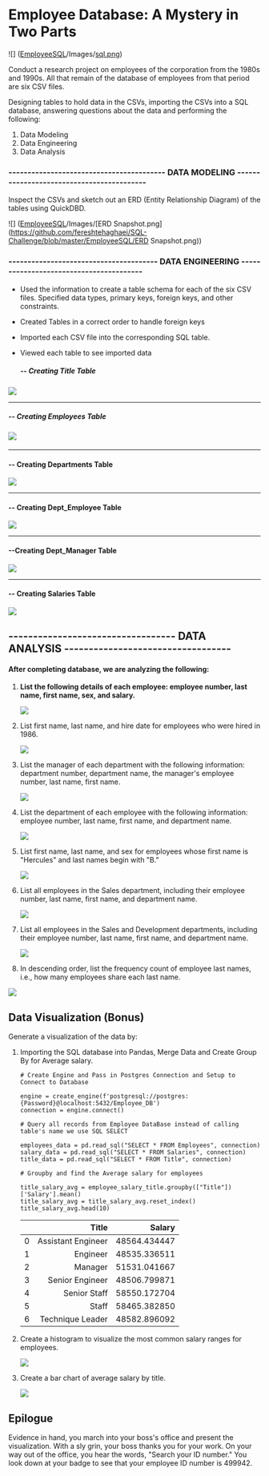# Employee Database: A Mystery in Two Parts



![] ([EmployeeSQL](https://github.com/fereshtehaghaei/SQL-Challenge/tree/master/EmployeeSQL)/Images/[sql.png](https://github.com/fereshtehaghaei/SQL-Challenge/blob/master/EmployeeSQL/sql.png))

Conduct a research project on employees of the corporation from the 1980s and 1990s. All that remain of the database of employees from that period are six CSV files.

Designing tables to hold data in the CSVs, importing the CSVs into a SQL database, answering questions about the data and  performing the following:

1. Data Modeling
2. Data Engineering
3. Data Analysis

### ----------------------------------------- DATA MODELING ------------------------------------------ 

Inspect the CSVs and sketch out an ERD (Entity Relationship Diagram)  of the tables using QuickDBD.

![] ([EmployeeSQL](https://github.com/fereshtehaghaei/SQL-Challenge/tree/master/EmployeeSQL)/Images/[ERD Snapshot.png](https://github.com/fereshtehaghaei/SQL-Challenge/blob/master/EmployeeSQL/ERD Snapshot.png))



### --------------------------------------- DATA ENGINEERING ----------------------------------------

- Used the information to create a table schema for each of the six CSV files. Specified data types, primary keys, foreign keys, and other constraints.

- Created Tables in a correct order to handle foreign keys

- Imported each CSV file into the corresponding SQL table.

- Viewed each table to see imported data

  
  
  ##### -- Creating Title Table 

![](EmployeeSQL/Images/title.png)


----------------------------------
##### -- Creating Employees Table 
#### ![](EmployeeSQL/Images/employees.png)


----------------------------------
#### -- Creating Departments Table 
![](EmployeeSQL/Images/departments.png)


----------------------------------
#### -- Creating Dept_Employee Table 
![](EmployeeSQL/Images/dept_employee.png)


----------------------------------
#### --Creating Dept_Manager Table 
![](EmployeeSQL/Images/dept_manager.png)


----------------------------------
#### -- Creating Salaries Table 
![](EmployeeSQL/Images/salaries.png)



## ---------------------------------- DATA ANALYSIS ----------------------------------

#### 								After completing database, we are analyzing the following:

1. **List the following details of each employee: employee number, last name, first name, sex, and salary.**

   ![](EmployeeSQL/Images/Q1.png)

   

2. List first name, last name, and hire date for employees who were hired in 1986.

   ![](EmployeeSQL/Images/Q2.png)

3. List the manager of each department with the following information: department number, department name, the manager's employee number, last name, first name.

   ![](EmployeeSQL/Images/Q3.png)

4. List the department of each employee with the following information: employee number, last name, first name, and department name.

   ![](EmployeeSQL/Images/Q4.png)

5. List first name, last name, and sex for employees whose first name is "Hercules" and last names begin with "B."

   ![](EmployeeSQL/Images/Q5.png)

6. List all employees in the Sales department, including their employee number, last name, first name, and department name.

   ![](EmployeeSQL/Images/Q6.png)

7. List all employees in the Sales and Development departments, including their employee number, last name, first name, and department name.

   ![](EmployeeSQL/Images/Q7.png)

8. In descending order, list the frequency count of employee last names, i.e., how many employees share each last name.

![](EmployeeSQL/Images/Q8.png)



## Data Visualization (Bonus)

Generate a visualization of the data by:

1. Importing the SQL database into Pandas, Merge Data and Create Group By for Average salary.

   ```
   # Create Engine and Pass in Postgres Connection and Setup to Connect to Database 
   
   engine = create_engine(f'postgresql://postgres:{Password}@localhost:5432/Employee_DB')
   connection = engine.connect()
   ```

   ```
   # Query all records from Employee DataBase instead of calling table's name we use SQL SELECT 
   
   employees_data = pd.read_sql("SELECT * FROM Employees", connection)
   salary_data = pd.read_sql("SELECT * FROM Salaries", connection)
   title_data = pd.read_sql("SELECT * FROM Title", connection)
   ```

   ```
   # Groupby and find the Average salary for employees
   
   title_salary_avg = employee_salary_title.groupby(["Title"])['Salary'].mean()
   title_salary_avg = title_salary_avg.reset_index()
   title_salary_avg.head(10)
   ```

   |      |              Title |       Salary |
   | ---: | -----------------: | -----------: |
   |    0 | Assistant Engineer | 48564.434447 |
   |    1 |           Engineer | 48535.336511 |
   |    2 |            Manager | 51531.041667 |
   |    3 |    Senior Engineer | 48506.799871 |
   |    4 |       Senior Staff | 58550.172704 |
   |    5 |              Staff | 58465.382850 |
   |    6 |   Technique Leader | 48582.896092 |

   

2. Create a histogram to visualize the most common salary ranges for employees.

   ![](EmployeeSQL/Images/Hist_Employee_Salary_Range.png)

   

3. Create a bar chart of average salary by title.

   ![](EmployeeSQL/Images/Bar_Avg_Salary_By_Title.png)

## Epilogue

Evidence in hand, you march into your boss's office and present the visualization. With a sly grin, your boss thanks you for your work. On your way out of the office, you hear the words, "Search your ID number." You look down at your badge to see that your employee ID number is 499942. 

